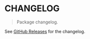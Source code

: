 # CHANGELOG

> Package changelog.

See [GitHub Releases](https://github.com/stdlib-js/blas-gdot/releases) for the changelog.